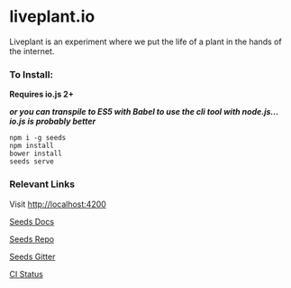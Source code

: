 # liveplant.io

Liveplant is an experiment where we put the life of a plant in the hands of the internet.

### To Install:

**Requires io.js 2+**

***or you can transpile to ES5 with Babel to use the cli tool with node.js... io.js is probably better***

```
npm i -g seeds
npm install
bower install
seeds serve
```

### Relevant Links

Visit [http://localhost:4200](http://localhost:4200)

[Seeds Docs](http://docs.seedsjs.com)

[Seeds Repo](http://github.com/terminalvelocity/seeds.js)

[Seeds Gitter](http://gitter.im/terminalvelocity/seeds.js)

[CI Status](http://ci.brat.io/projects/13)

